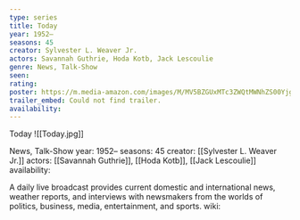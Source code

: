 ```yaml
---
type: series
title: Today
year: 1952–
seasons: 45
creator: Sylvester L. Weaver Jr.
actors: Savannah Guthrie, Hoda Kotb, Jack Lescoulie
genre: News, Talk-Show
seen:
rating: 
poster: https://m.media-amazon.com/images/M/MV5BZGUxMTc3ZWQtMWNhZS00YjgxLWFjNGEtOTk0ZDcxN2UwNGNjXkEyXkFqcGdeQXVyNjE4MDA0Mjg@._V1_SX300.jpg
trailer_embed: Could not find trailer.
availability:
---
```

Today
![[Today.jpg]]

News, Talk-Show
year: 1952–
seasons: 45
creator: [[Sylvester L. Weaver Jr.]]
actors: [[Savannah Guthrie]], [[Hoda Kotb]], [[Jack Lescoulie]]
availability:

A daily live broadcast provides current domestic and international news, weather reports, and interviews with newsmakers from the worlds of politics, business, media, entertainment, and sports.
wiki: 


